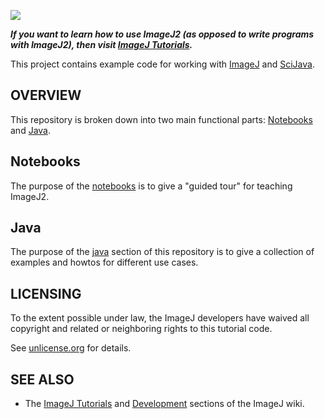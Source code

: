 [![](https://github.com/imagej/tutorials/actions/workflows/build-main.yml/badge.svg)](https://github.com/imagej/tutorials/actions/workflows/build-main.yml)

***If you want to learn how to use ImageJ2 (as opposed to write programs with ImageJ2), then visit [ImageJ Tutorials](https://imagej.net/tutorials).***

This project contains example code for working with
[ImageJ](https://imagej.net/ImageJ) and [SciJava](https://imagej.net/SciJava).

OVERVIEW
--------

This repository is broken down into two main functional parts: [Notebooks](#notebooks) and [Java](#java).

## Notebooks
The purpose of the [notebooks](notebooks/) is to give a "guided tour" for teaching ImageJ2.

## Java
The purpose of the [java](java/) section of this repository is to give a collection of examples and howtos for different use cases.

LICENSING
---------

To the extent possible under law, the ImageJ developers have waived
all copyright and related or neighboring rights to this tutorial code.

See [unlicense.org](https://unlicense.org/) for details.


SEE ALSO
--------

* The [ImageJ Tutorials](https://imagej.net/Tutorials) and [Development](https://imagej.net/Development) sections of the ImageJ wiki.
